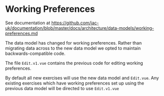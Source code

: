 # Working Preferences

See documentation at https://github.com/jac-uk/documentation/blob/master/docs/architecture/data-models/working-preferences.md


The data model has changed for working preferences.
Rather than migrating data across to the new data model we opted to maintain backwards-compatible code.

The file `Edit.v1.vue` contains the previous code for editing working preferences.

By default all new exercises will use the new data model and `Edit.vue`. Any existing exercises which have working preferences set up using the previous data model will be directed to use `Edit.v1.vue`